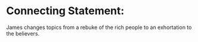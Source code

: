 # Connecting Statement:

James changes topics from a rebuke of the rich people to an exhortation to the believers.